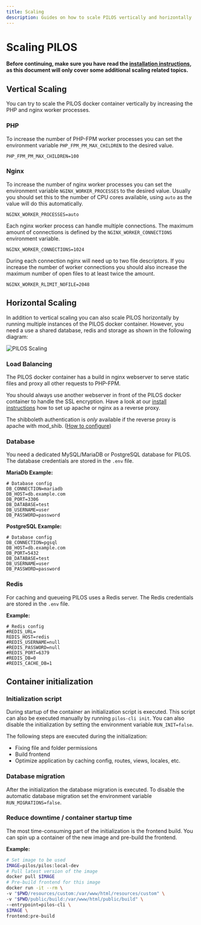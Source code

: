 ```yaml
---
title: Scaling
description: Guides on how to scale PILOS vertically and horizontally
---
```


# Scaling PILOS

**Before continuing, make sure you have read the [installation instructions](../02-getting-started.md), as this document will only cover some additional scaling related topics.**

## Vertical Scaling

You can try to scale the PILOS docker container vertically by increasing the PHP and nginx worker processes.

### PHP
To increase the number of PHP-FPM worker processes you can set the environment variable `PHP_FPM_PM_MAX_CHILDREN` to the desired value.
```shell
PHP_FPM_PM_MAX_CHILDREN=100
```

### Nginx
To increase the number of nginx worker processes you can set the environment variable `NGINX_WORKER_PROCESSES` to the desired value.
Usually you should set this to the number of CPU cores available, using `auto` as the value will do this automatically.
```shell
NGINX_WORKER_PROCESSES=auto
```

Each nginx worker process can handle multiple connections.
The maximum amount of connections is defined by the `NGINX_WORKER_CONNECTIONS` environment variable.
```shell
NGINX_WORKER_CONNECTIONS=1024
```

During each connection nginx will need up to two file descriptors.
If you increase the number of worker connections you should also increase the maximum number of open files to at least twice the amount.
```shell 
NGINX_WORKER_RLIMIT_NOFILE=2048
```

## Horizontal Scaling

In addition to vertical scaling you can also scale PILOS horizontally by running multiple instances of the PILOS docker container.
However, you need a use a shared database, redis and storage as shown in the following diagram:

![PILOS Scaling](https://github.com/THM-Health/PILOS/assets/4281791/869ddf56-5371-4807-8b63-ffb1682e0676)

### Load Balancing
The PILOS docker container has a build in nginx webserver to serve static files and proxy all other requests to PHP-FPM.

You should always use another webserver in front of the PILOS docker container to handle the SSL encryption.
Have a look at our [install instructions](../02-getting-started.md#webserver) how to set up apache or nginx as a reverse proxy.

The shibboleth authentication is *only* available if the reverse proxy is apache with mod_shib. ([How to configure](./01-external-authentication.md#shibboleth))

### Database

You need a dedicated MySQL/MariaDB or PostgreSQL database for PILOS.
The database credentials are stored in the `.env` file.

**MariaDb Example:**
```shell
# Database config
DB_CONNECTION=mariadb
DB_HOST=db.example.com
DB_PORT=3306
DB_DATABASE=test
DB_USERNAME=user
DB_PASSWORD=password
```

**PostgreSQL Example:**
```shell
# Database config
DB_CONNECTION=pgsql
DB_HOST=db.example.com
DB_PORT=5432
DB_DATABASE=test
DB_USERNAME=user
DB_PASSWORD=password
```

### Redis

For caching and queueing PILOS uses a Redis server.
The Redis credentials are stored in the `.env` file.

**Example:**
```.shell
# Redis config
#REDIS_URL=
REDIS_HOST=redis
#REDIS_USERNAME=null
#REDIS_PASSWORD=null
#REDIS_PORT=6379
#REDIS_DB=0
#REDIS_CACHE_DB=1
```

## Container initialization

### Initialization script
During startup of the container an initialization script is executed.
This script can also be executed manually by running `pilos-cli init`.
You can also disable the initialization by setting the environment variable `RUN_INIT=false`.

The following steps are executed during the initialization:
- Fixing file and folder permissions
- Build frontend
- Optimize application by caching config, routes, views, locales, etc.

### Database migration
After the initialization the database migration is executed.
To disable the automatic database migration set the environment variable `RUN_MIGRATIONS=false`.

### Reduce downtime / container startup time

The most time-consuming part of the initialization is the frontend build.
You can spin up a container of the new image and pre-build the frontend.

**Example:**
```bash
# Set image to be used
IMAGE=pilos/pilos:local-dev
# Pull latest version of the image
docker pull $IMAGE
# Pre-build frontend for this image
docker run -it --rm \
-v "$PWD/resources/custom:/var/www/html/resources/custom" \
-v "$PWD/public/build:/var/www/html/public/build" \
--entrypoint=pilos-cli \
$IMAGE \
frontend:pre-build
```
